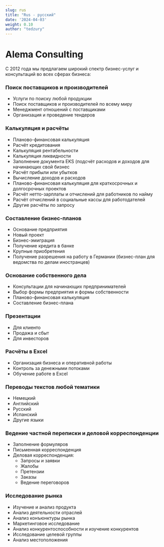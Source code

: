 ```yaml
---
slug: rus
title: "Rus - русский"
date: '2024-04-03'
weight: 0.10
author: "tedzury"
---
```


# Alema Consulting

С 2012 года мы предлагаем широкий спектр бизнес-услуг и консультаций во всех сферах бизнеса:

### Поиск поставщиков и производителей

- Услуги по поиску любой продукции
- Поиск поставщиков и производителей по всему миру
- Менеджмент отношений с поставщиками
- Организация и проведение тендеров


### Калькуляция и расчёты

- Планово-финансовая калькуляция
- Расчёт кредитования
- Калькуляция рентабельности
- Калькуляция ликвидности
- Заполнение документа EKS (подсчёт расходов и доходов для начинающих свой бизнес
- Расчёт прибыли или убытков
- Вычисление доходов и расходов
- Планово-финансовая калькуляция для краткосрочных и долгосрочных проектов
- Расчёт нетто-зарплаты и отчислений для работников по найму
- Расчёт отчислений в социальные кассы для работодателей
- Другие расчёты по запросу


### Составление бизнес-планов

- Основание предприятия
- Новый проект
- Бизнес-эмиграция
- Получение кредита в банке
- Крупные приобретения
- Получение разрешения на работу в Германии (бизнес-план для ведомства по делам иностранцев)


### Основание собственного дела

- Консультации для начинающих предпринимателей
- Выбор формы предприятия и формы собственности
- Планово-финансовая калькуляция
- Составление бизнес-плана


### Презентации

- Для клиенто
- Продажа и сбыт
- Для инвесторов


### Расчёты в Excel

- Организация бизнеса и оперативной работы
- Контроль за денежными потоками
- Обучение работе в Excel


### Переводы текстов любой тематики

- Немецкий
- Английский
- Русский
- Испанский
- Другие языки


### Ведение частной переписки и деловой корреспонденции

- Заполнение формуляров
- Письменная корреспонденция
- Деловая корреспонденция:
  - Запросы и заявки
  - Жалобы
  - Претензии
  - Заказы
  - Ведение переговоров


### Исследование рынка

- Изучение и анализ продукта
- Анализ деятельности отраслей
- Анализ конъюнктуры рынка
- Маркетинговое исследование
- Анализ конкурентоспособности и изучение конкурентов
- Исследование целевой группы
- Анализ местоположения
